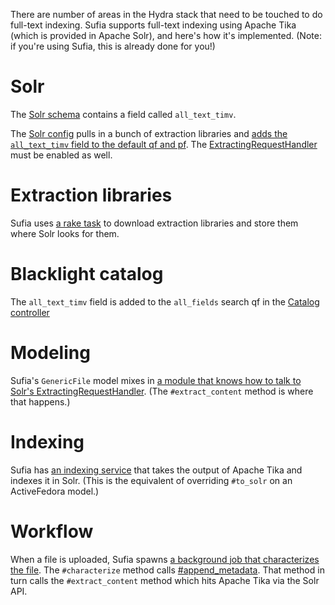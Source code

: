 There are number of areas in the Hydra stack that need to be touched to do full-text indexing.  Sufia supports full-text indexing using Apache Tika (which is provided in Apache Solr), and here's how it's implemented. (Note: if you're using Sufia, this is already done for you!)

# Solr

The [Solr schema](https://github.com/projecthydra/sufia/blob/eb714cb91f4ecd49dec67b0e9996dc3d4e918f1a/solr_conf/conf/schema.xml#L174-L175) contains a field called `all_text_timv`.

The [Solr config](https://github.com/projecthydra/sufia/blob/7cedb837b2d6388d81ba7d9a815edc0e4b4c1251/solr_conf/conf/solrconfig.xml#L16-L17) pulls in a bunch of extraction libraries and [adds the `all_text_timv` field to the default qf and pf](https://github.com/projecthydra/sufia/blob/7cedb837b2d6388d81ba7d9a815edc0e4b4c1251/solr_conf/conf/solrconfig.xml#L42-L47). The [ExtractingRequestHandler](https://github.com/projecthydra/sufia/blob/7cedb837b2d6388d81ba7d9a815edc0e4b4c1251/solr_conf/conf/solrconfig.xml#L110-L121) must be enabled as well.

# Extraction libraries

Sufia uses [a rake task](https://github.com/projecthydra/sufia/blob/eb714cb91f4ecd49dec67b0e9996dc3d4e918f1a/sufia-models/lib/tasks/sufia-models_tasks.rake#L27-L96) to download extraction libraries and store them where Solr looks for them.

# Blacklight catalog

The `all_text_timv` field is added to the `all_fields` search qf in the [Catalog controller](https://github.com/projecthydra/sufia/blob/a064489d3cf4d228abf978d7126644e2c653aa5e/lib/generators/sufia/templates/catalog_controller.rb#L125)

# Modeling

Sufia's `GenericFile` model mixes in [a module that knows how to talk to Solr's ExtractingRequestHandler](https://github.com/projecthydra/sufia/blob/a064489d3cf4d228abf978d7126644e2c653aa5e/sufia-models/app/models/concerns/sufia/generic_file/full_text_indexing.rb). (The `#extract_content` method is where that happens.)

# Indexing

Sufia has [an indexing service](https://github.com/projecthydra/sufia/blob/7644ff5b04d66cfe1c4d7bee75a6840eb09eb664/sufia-models/app/services/sufia/generic_file_indexing_service.rb#L10) that takes the output of Apache Tika and indexes it in Solr. (This is the equivalent of overriding `#to_solr` on an ActiveFedora model.)

# Workflow

When a file is uploaded, Sufia spawns [a background job that characterizes the file](https://github.com/projecthydra/sufia/blob/a064489d3cf4d228abf978d7126644e2c653aa5e/sufia-models/app/jobs/characterize_job.rb#L7). The `#characterize` method calls [#append_metadata](https://github.com/projecthydra/sufia/blob/a064489d3cf4d228abf978d7126644e2c653aa5e/sufia-models/app/models/concerns/sufia/generic_file/characterization.rb#L75). That method in turn calls the `#extract_content` method which hits Apache Tika via the Solr API.
